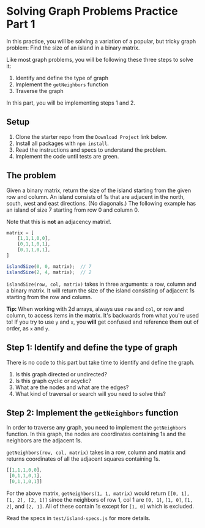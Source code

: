 # Solving Graph Problems Practice Part 1

In this practice, you will be solving a variation of a popular, but tricky graph
problem: Find the size of an island in a binary matrix.

Like most graph problems, you will be following these three steps to solve it:

1. Identify and define the type of graph
2. Implement the `getNeighbors` function
3. Traverse the graph

In this part, you will be implementing steps 1 and 2.

## Setup

1. Clone the starter repo from the `Download Project` link below.
2. Install all packages with `npm install`.
3. Read the instructions and specs to understand the problem.
4. Implement the code until tests are green.

## The problem

Given a binary matrix, return the size of the island starting from the given
row and column. An island consists of 1s that are adjacent in the north,
south, west and east directions. (No diagonals.) The following example has an
island of size 7 starting from row 0 and column 0.

Note that this is **not** an adjacency matrix!.

```js
matrix = [
    [1,1,1,0,0],
    [0,1,1,0,1],
    [0,1,1,0,1],
]

islandSize(0, 0, matrix);  // 7
islandSize(2, 4, matrix);  // 2
```

`islandSize(row, col, matrix)` takes in three arguments: a row, column and a
binary matrix. It will return the size of the island consisting of adjacent 1s
starting from the row and column.

**Tip:** When working with 2d arrays, always use `row` and `col`, or row and
column, to access items in the matrix.  It's backwards from what you're used to!
If you try to use `y` and `x`, you **will** get confused and reference them out
of order, as `x` and `y`.

## Step 1: Identify and define the type of graph

There is no code to this part but take time to identify and define the graph.

1. Is this graph directed or undirected?
2. Is this graph cyclic or acyclic?
3. What are the nodes and what are the edges?
4. What kind of traversal or search will you need to solve this?

## Step 2: Implement the `getNeighbors` function

In order to traverse any graph, you need to implement the `getNeighbors`
function. In this graph, the nodes are coordinates containing 1s and the
neighbors are the adjacent 1s.

`getNeighbors(row, col, matrix)` takes in a row, column and matrix and returns
coordinates of all the adjacent squares containing 1s.

```js
[[1,1,1,0,0],
 [0,1,1,0,1],
 [0,1,1,0,1]]
```

For the above matrix, `getNeighbors(1, 1, matrix)` would return `[[0, 1], [1,
2], [2, 1]]` since the neighbors of row 1, col 1 are `[0, 1]`, `[1, 0]`, `[1,
2]`, and `[2, 1]`. All of these contain 1s except for `[1, 0]` which is
excluded.

Read the specs in `test/island-specs.js` for more details.
